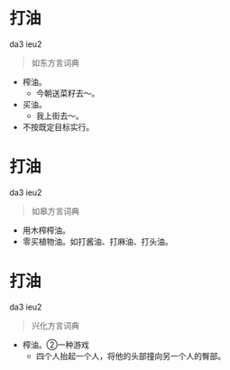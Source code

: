 # 打油
da3 ieu2
> 如东方言词典
- 榨油。
  - 今朝送菜籽去～。
- 买油。
  - 我上街去～。
- 不按既定目标实行。

# 打油
da3 ieu2
> 如皋方言词典
- 用木榨榨油。
- 零买植物油。如打酱油、打麻油、打头油。

# 打油
da3 ieu2
> 兴化方言词典
- 榨油。②一种游戏
  - 四个人抬起一个人，将他的头部撞向另一个人的臀部。

